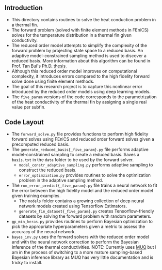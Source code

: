 ## Introduction
- This directory contains routines to solve the heat conduction problem in a thermal fin. 
- The forward problem (solved with finite element methods in FEniCS) solves for the temperature
distribution in a thermal fin given conductivity.
- The reduced order model attempts to simplify the complexity of the forward problem by projecting
state space to a reduced basis. An adaptive model-constrained sampling method is used to discover
a reduced basis. More information about this algorithm can be found in Prof. Tan Bui's Ph.D. 
[thesis.](http://users.ices.utexas.edu/~tanbui/PublishedPapers/TanBuiPhDthesis.pdf)
- Although this reduced order model improves on computational complexity, it introduces errors compared to 
the high fidelity forward solve done using finite element methods. 
- The goal of this research project is to capture this nonlinear error introduced by the reduced order models
using deep learning models.
- The `five_param` versions of the code corresponds to the parametrization of the heat conductivity of the
thermal fin by assigning a single real value per subfin. 


## Code Layout
- The `forward_solve.py` file provides functions to perform high fidelity forward solves using FEniCS
and reduced order forward solves given a precomputed reduced basis.
- The `generate_reduced_basis{_five_param}.py` file performs adaptive model-constrained sampling to create a reduced basis.
Saves a `basis.txt` in the `data` folder to be used by the forward solver.
    - `model_constr_adaptive_sampling.py` performs adaptive sampling to construct the reduced basis.
    - `error_optimziation.py` provides routines to solve the optimization problem in the adaptive sampling method.
- The `rom_error_predict{_five_param}.py` file trains a neural network to fit the error between the high fidelity model
and the reduced order model given training examples.
    - The `models` folder contains a growing collection of deep neural network models created using Tensorflow Estimators.
    - `generate_fin_dataset{_five_param}.py` creates Tensorflow-friendly datasets by solving the forward problem with random parameters.
- `gp_min_keras.py` provides routines to perform Bayesian optimization to pick the appropriate hyperparameters given a metric to 
assess the accuracy of the neural network.
- `bayes_inv.py` uses the forward solvers with the reduced order model and with the neural network correction to 
perform the Bayesian inference of the thermal conductivities. NOTE: Currently uses [MUQ](http://muq.mit.edu) but I am in the 
process of switching to a more mature sampling-based Bayesian inference library as MUQ has very little documentation 
and is tricky to install. 
